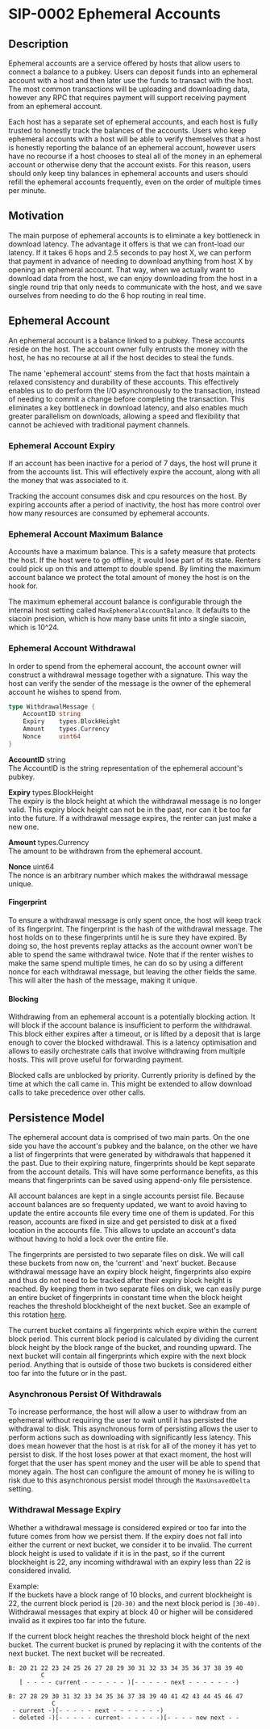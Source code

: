 # SIP-0002 Ephemeral Accounts

## Description

Ephemeral accounts are a service offered by hosts that allow users to connect a
balance to a pubkey. Users can deposit funds into an ephemeral account with a
host and then later use the funds to transact with the host. The most common
transactions will be uploading and downloading data, however any RPC that
requires payment will support receiving payment from an ephemeral account.

Each host has a separate set of ephemeral accounts, and each host is fully
trusted to honestly track the balances of the accounts. Users who keep ephemeral
accounts with a host will be able to verify themselves that a host is honestly
reporting the balance of an ephemeral account, however users have no recourse if
a host chooses to steal all of the money in an ephemeral account or otherwise
deny that the account exists. For this reason, users should only keep tiny
balances in ephemeral accounts and users should refill the ephemeral accounts
frequently, even on the order of multiple times per minute.

## Motivation

The main purpose of ephemeral accounts is to eliminate a key bottleneck in
download latency. The advantage it offers is that we can front-load our latency.
If it takes 6 hops and 2.5 seconds to pay host X, we can perform that payment in
advance of needing to download anything from host X by opening an ephemeral
account. That way, when we actually want to download data from the host, we can
enjoy downloading from the host in a single round trip that only needs to
communicate with the host, and we save ourselves from needing to do the 6 hop
routing in real time.

## Ephemeral Account

An ephemeral account is a balance linked to a pubkey. These accounts reside on
the host. The account owner fully entrusts the money with the host, he has no
recourse at all if the host decides to steal the funds.

The name 'ephemeral account' stems from the fact that hosts maintain a relaxed
consistency and durability of these accounts. This effectively enables us to do
perform the I/O asynchronously to the transaction, instead of needing to commit
a change before completing the transaction. This eliminates a key bottleneck in
download latency, and also enables much greater parallelism on downloads,
allowing a speed and flexibility that cannot be achieved with traditional
payment channels.

### Ephemeral Account Expiry

If an account has been inactive for a period of 7 days, the host will prune it
from the accounts list. This will effectively expire the account, along with all
the money that was associated to it.

Tracking the account consumes disk and cpu resources on the host. By expiring
accounts after a period of inactivity, the host has more control over how many
resources are consumed by ephemeral accounts.

### Ephemeral Account Maximum Balance

Accounts have a maximum balance. This is a safety measure that protects the
host. If the host were to go offline, it would lose part of its state. Renters
could pick up on this and attempt to double spend. By limiting the maximum
account balance we protect the total amount of money the host is on the hook
for.

The maximum ephemeral account balance is configurable through the internal host
setting called `MaxEphemeralAccountBalance`. It defaults to the siacoin
precision, which is how many base units fit into a single siacoin, which is
10^24.

### Ephemeral Account Withdrawal

In order to spend from the ephemeral account, the account owner will construct a
withdrawal message together with a signature. This way the host can verify the
sender of the message is the owner of the ephemeral account he wishes to spend
from.

```Go
type WithdrawalMessage {
    AccountID string
    Expiry    types.BlockHeight
    Amount    types.Currency
    Nonce     uint64
}
```

**AccountID** string  
The AccountID is the string representation of the ephemeral account's pubkey.

**Expiry** types.BlockHeight  
The expiry is the block height at which the withdrawal message is no longer
valid. This expiry block height can not be in the past, nor can it be too far
into the future. If a withdrawal message expires, the renter can just make a new
one.

**Amount** types.Currency  
The amount to be withdrawn from the ephemeral account.

**Nonce** uint64  
The nonce is an arbitrary number which makes the withdrawal message unique.

#### Fingerprint

To ensure a withdrawal message is only spent once, the host will keep track of
its fingerprint. The fingerprint is the hash of the withdrawal message. The host
holds on to these fingerprints until he is sure they have expired. By doing so,
the host prevents replay attacks as the account owner won't be able to spend the
same withdrawal twice. Note that if the renter wishes to make the same spend
multiple times, he can do so by using a different nonce for each withdrawal
message, but leaving the other fields the same. This will alter the hash of the
message, making it unique.

#### Blocking

Withdrawing from an ephemeral account is a potentially blocking action. It will
block if the account balance is insufficient to perform the withdrawal. This
block either expires after a timeout, or is lifted by a deposit that is large
enough to cover the blocked withdrawal. This is a latency optimisation and
allows to easily orchestrate calls that involve withdrawing from multiple hosts.
This will prove useful for forwarding payment.

Blocked calls are unblocked by priority. Currently priority is defined by the
time at which the call came in. This might be extended to allow download calls
to take precedence over other calls.

## Persistence Model

The ephemeral account data is comprised of two main parts. On the one side you
have the account's pubkey and the balance, on the other we have a list of
fingerprints that were generated by withdrawals that happened it the past. Due
to their expiring nature, fingerprints should be kept separate from the account
details. This will have some performance benefits, as this means that
fingerprints can be saved using append-only file persistence.

All account balances are kept in a single accounts persist file. Because account
balances are so frequenty updated, we want to avoid having to update the entire
accounts file every time one of them is updated. For this reason, accounts are
fixed in size and get persisted to disk at a fixed location in the accounts
file. This allows to update an account's data without having to hold a lock over
the entire file.

The fingerprints are persisted to two separate files on disk. We will call these
buckets from now on, the 'current' and 'next' bucket. Because withdrawal message
have an expiry block height, fingerprints also expire and thus do not need to be
tracked after their expiry block height is reached. By keeping them in two
separate files on disk, we can easily purge an entire bucket of fingerprints in
constant time when the block height reaches the threshold blockheight of the
next bucket. See an example of this rotation [here](#withdrawal-message-expiry).

The current bucket contains all fingerprints which expire within the current
block period. This current block period is calculated by dividing the current
block height by the block range of the bucket, and rounding upward. The next
bucket will contain all fingerprints which expire with the next block period.
Anything that is outside of those two buckets is considered either too far into
the future or in the past.

### Asynchronous Persist Of Withdrawals

To increase performance, the host will allow a user to withdraw from an
ephemeral without requiring the user to wait until it has persisted the
withdrawal to disk. This asynchronous form of persisting allows the user to
perform actions such as downloading with significantly less latency. This does
mean however that the host is at risk for all of the money it has yet to persist
to disk. If the host loses power at that exact moment, the host will forget that
the user has spent money and the user will be able to spend that money again.
The host can configure the amount of money he is willing to risk due to this
asynchronous persist model through the `MaxUnsavedDelta` setting.

### Withdrawal Message Expiry

Whether a withdrawal message is considered expired or too far into the future
comes from how we persist them. If the expiry does not fall into either the
current or next bucket, we consider it to be invalid. The current block height
is used to validate if it is in the past, so if the current blockheight is 22,
any incoming withdrawal with an expiry less than 22 is considered invalid.

Example:  
If the buckets have a block range of 10 blocks, and current blockheight is 22,
the current block period is `[20-30)` and the next block period is `[30-40)`.
Withdrawal messages that expiry at block 40 or higher will be considered invalid
as it expires too far into the future.

If the current block height reaches the threshold block height of the next
bucket. The current bucket is pruned by replacing it with the contents of the
next bucket. The next bucket will be recreated.

```
B: 20 21 22 23 24 25 26 27 28 29 30 31 32 33 34 35 36 37 38 39 40
         C
   [ - - - - current - - - - - - )[- - - - - next - - - - - - -)

B: 27 28 29 30 31 32 33 34 35 36 37 38 39 40 41 42 43 44 45 46 47
            C
 - current -)[- - - - - next - - - - - - -)
 - deleted -)[- - - - - current- - - - - -)[- - - - new next - -
```